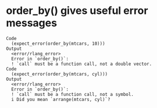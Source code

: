 # order_by() gives useful error messages

    Code
      (expect_error(order_by(mtcars, 10)))
    Output
      <error/rlang_error>
      Error in `order_by()`:
      ! `call` must be a function call, not a double vector.
    Code
      (expect_error(order_by(mtcars, cyl)))
    Output
      <error/rlang_error>
      Error in `order_by()`:
      ! `call` must be a function call, not a symbol.
      i Did you mean `arrange(mtcars, cyl)`?

